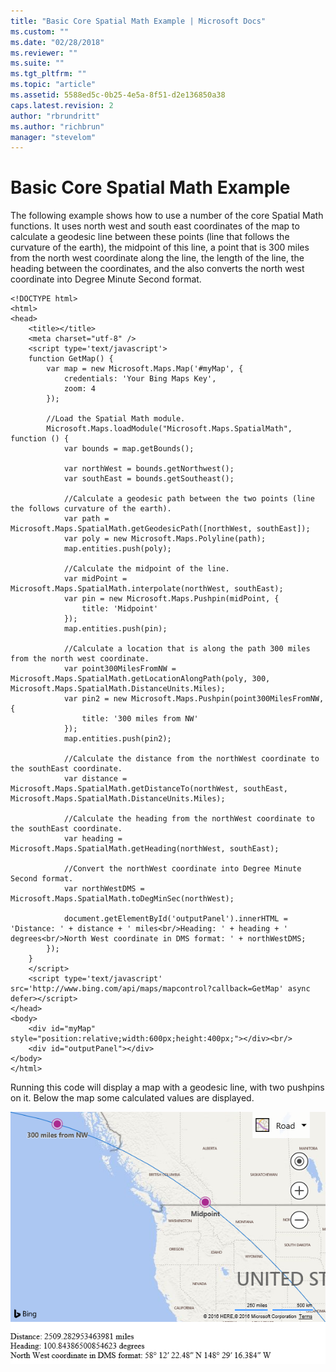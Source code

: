```yaml
---
title: "Basic Core Spatial Math Example | Microsoft Docs"
ms.custom: ""
ms.date: "02/28/2018"
ms.reviewer: ""
ms.suite: ""
ms.tgt_pltfrm: ""
ms.topic: "article"
ms.assetid: 5588ed5c-0b25-4e5a-8f51-d2e136850a38
caps.latest.revision: 2
author: "rbrundritt"
ms.author: "richbrun"
manager: "stevelom"
---
```

# Basic Core Spatial Math Example
The following example shows how to use a number of the core Spatial Math functions. It uses north west and south east coordinates of the map to calculate a geodesic line between these points (line that follows the curvature of the earth), the midpoint of this line, a point that is 300 miles from the north west coordinate along the line, the length of the line, the heading between the coordinates, and the also converts the north west coordinate into Degree Minute Second format.

```
<!DOCTYPE html>
<html>
<head>
    <title></title>
    <meta charset="utf-8" />
	<script type='text/javascript'>
    function GetMap() {
        var map = new Microsoft.Maps.Map('#myMap', {
            credentials: 'Your Bing Maps Key',
            zoom: 4
        });

        //Load the Spatial Math module.
        Microsoft.Maps.loadModule("Microsoft.Maps.SpatialMath", function () {
            var bounds = map.getBounds();

            var northWest = bounds.getNorthwest();
            var southEast = bounds.getSoutheast();

            //Calculate a geodesic path between the two points (line the follows curvature of the earth).
            var path = Microsoft.Maps.SpatialMath.getGeodesicPath([northWest, southEast]);
            var poly = new Microsoft.Maps.Polyline(path);
            map.entities.push(poly);

            //Calculate the midpoint of the line.
            var midPoint = Microsoft.Maps.SpatialMath.interpolate(northWest, southEast);
            var pin = new Microsoft.Maps.Pushpin(midPoint, {
                title: 'Midpoint'
            });
            map.entities.push(pin);

            //Calculate a location that is along the path 300 miles from the north west coordinate.
            var point300MilesFromNW = Microsoft.Maps.SpatialMath.getLocationAlongPath(poly, 300, Microsoft.Maps.SpatialMath.DistanceUnits.Miles);
            var pin2 = new Microsoft.Maps.Pushpin(point300MilesFromNW, {
                title: '300 miles from NW'
            });
            map.entities.push(pin2);

            //Calculate the distance from the northWest coordinate to the southEast coordinate.
            var distance = Microsoft.Maps.SpatialMath.getDistanceTo(northWest, southEast, Microsoft.Maps.SpatialMath.DistanceUnits.Miles);

            //Calculate the heading from the northWest coordinate to the southEast coordinate.
            var heading = Microsoft.Maps.SpatialMath.getHeading(northWest, southEast);

            //Convert the northWest coordinate into Degree Minute Second format.
            var northWestDMS = Microsoft.Maps.SpatialMath.toDegMinSec(northWest);

            document.getElementById('outputPanel').innerHTML = 'Distance: ' + distance + ' miles<br/>Heading: ' + heading + ' degrees<br/>North West coordinate in DMS format: ' + northWestDMS;
        });
    }
    </script>
    <script type='text/javascript' src='http://www.bing.com/api/maps/mapcontrol?callback=GetMap' async defer></script>
</head>
<body>
    <div id="myMap" style="position:relative;width:600px;height:400px;"></div><br/>
    <div id="outputPanel"></div>
</body>
</html>
```

Running this code will display a map with a geodesic line, with two pushpins on it. Below the map some calculated values are displayed.

![BMV8_SpatialMathBasics](../v8-web-control/media/bmv8-spatialmathbasics.PNG)